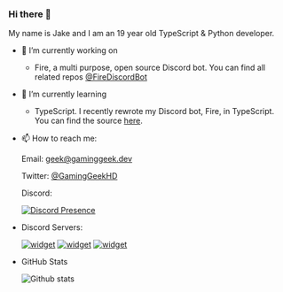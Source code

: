 ### Hi there 👋

My name is Jake and I am an 19 year old TypeScript & Python developer.

- 🔭 I’m currently working on
  * Fire, a multi purpose, open source Discord bot. You can find all related repos [@FireDiscordBot](https://github.com/FireDiscordBot)

- 🌱 I’m currently learning
  * TypeScript. I recently rewrote my Discord bot, Fire, in TypeScript. You can find the source [here](https://github.com/FireDiscordBot/bot).
  
- 📫 How to reach me:

  Email: geek@gaminggeek.dev
  
  Twitter: [@GamingGeekHD](https://twitter.com/gaminggeekhd)
  
  Discord:

  [![Discord Presence](https://lanyard-profile-readme.vercel.app/api/287698408855044097)](https://discord.com/users/287698408855044097)
  
- Discord Servers:
  
  [![widget](https://inv.wtf/widget/fire)](https://inv.wtf/fire)
  [![widget](https://inv.wtf/widget/😳)](https://inv.wtf/😳)
  [![widget](https://inv.wtf/widget/🐵)](https://inv.wtf/🐵)
  
- GitHub Stats

  ![Github stats](https://github-readme-stats.vercel.app/api?username=GamingGeek&theme=blueberry&count_private=true&hide_border=true&line_height=25)
